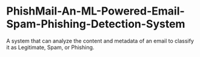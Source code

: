 # PhishMail-An-ML-Powered-Email-Spam-Phishing-Detection-System
A system that can analyze the content and metadata of an email to classify it as Legitimate, Spam, or Phishing.
